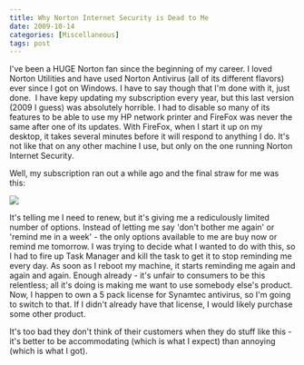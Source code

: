 ```yaml
---
title: Why Norton Internet Security is Dead to Me
date: 2009-10-14
categories: [Miscellaneous]
tags: post
---
```


I've been a HUGE Norton fan since the beginning of my career. I loved Norton Utilities and have used Norton Antivirus (all of its different flavors) ever since I got on Windows. I have to say though that I'm done with it, just done.  I have kepy updating my subscription every year, but this last version (2009 I guess) was absolutely horrible. I had to disable so many of its features to be able to use my HP network printer and FireFox was never the same after one of its updates. With FireFox, when I start it up on my desktop, it takes several minutes before it will respond to anything I do. It's not like that on any other machine I use, but only on the one running Norton Internet Security.

Well, my subscription ran out a while ago and the final straw for me was this:

![](images/stories/norton1.jpg)

It's telling me I need to renew, but it's giving me a rediculously limited number of options. Instead of letting me say 'don't bother me again' or 'remind me in a week' - the only options available to me are buy now or remind me tomorrow. I was trying to decide what I wanted to do with this, so I had to fire up Task Manager and kill the task to get it to stop reminding me every day. As soon as I reboot my machine, it starts reminding me again and again and again. Enough already - it's unfair to consumers to be this relentless; all it's doing is making me want to use somebody else's product. Now, I happen to own a 5 pack license for Synamtec antivirus, so I'm going to switch to that. If I didn't already have that license, I would likely purchase some other product.

It's too bad they don't think of their customers when they do stuff like this - it's better to be accommodating (which is what I expect) than annoying (which is what I got).